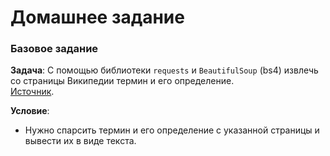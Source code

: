 # Домашнее задание

### Базовое задание
**Задача**: С помощью библиотеки `requests` и `BeautifulSoup` (bs4) извлечь со страницы Википедии термин и его определение.  
[Источник](https://ru.wikipedia.org/wiki/%D0%91%D0%B0%D1%88%D0%BD%D1%8F).

**Условие**:
- Нужно спарсить термин и его определение с указанной страницы и вывести их в виде текста.

